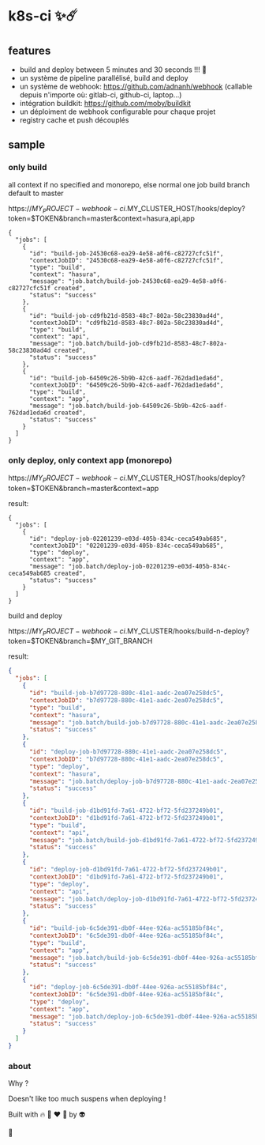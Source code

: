 # k8s-ci ✨☄️

## features
- build and deploy between 5 minutes and 30 seconds !!! 🚀 
- un système de pipeline parallélisé, build and deploy
- un système de webhook: https://github.com/adnanh/webhook (callable depuis n'importe où: gitlab-ci, github-ci, laptop...)
- intégration buildkit: https://github.com/moby/buildkit
- un déploiment de webhook configurable pour chaque projet
- registry cache et push découplés

## sample

### only build
all context if no specified and monorepo, else normal one job build
branch default to master

https://$MY_PROJECT-webhook-ci.$MY_CLUSTER_HOST/hooks/deploy?token=$TOKEN&branch=master&context=hasura,api,app

```
{
  "jobs": [
    {
      "id": "build-job-24530c68-ea29-4e58-a0f6-c82727cfc51f",
      "contextJobID": "24530c68-ea29-4e58-a0f6-c82727cfc51f",
      "type": "build",
      "context": "hasura",
      "message": "job.batch/build-job-24530c68-ea29-4e58-a0f6-c82727cfc51f created",
      "status": "success"
    },
    {
      "id": "build-job-cd9fb21d-8583-48c7-802a-58c23830ad4d",
      "contextJobID": "cd9fb21d-8583-48c7-802a-58c23830ad4d",
      "type": "build",
      "context": "api",
      "message": "job.batch/build-job-cd9fb21d-8583-48c7-802a-58c23830ad4d created",
      "status": "success"
    },
    {
      "id": "build-job-64509c26-5b9b-42c6-aadf-762dad1eda6d",
      "contextJobID": "64509c26-5b9b-42c6-aadf-762dad1eda6d",
      "type": "build",
      "context": "app",
      "message": "job.batch/build-job-64509c26-5b9b-42c6-aadf-762dad1eda6d created",
      "status": "success"
    }
  ]
}
```


### only deploy, only context app (monorepo)

https://$MY_PROJECT-webhook-ci.$MY_CLUSTER_HOST/hooks/deploy?token=$TOKEN&branch=master&context=app

result:
```
{
  "jobs": [
    {
      "id": "deploy-job-02201239-e03d-405b-834c-ceca549ab685",
      "contextJobID": "02201239-e03d-405b-834c-ceca549ab685",
      "type": "deploy",
      "context": "app",
      "message": "job.batch/deploy-job-02201239-e03d-405b-834c-ceca549ab685 created",
      "status": "success"
    }
  ]
}
```

build and deploy

https://$MY_PROJECT-webhook-ci.$MY_CLUSTER/hooks/build-n-deploy?token=$TOKEN&branch=$MY_GIT_BRANCH

result:
```json
{
  "jobs": [
    {
      "id": "build-job-b7d97728-880c-41e1-aadc-2ea07e258dc5",
      "contextJobID": "b7d97728-880c-41e1-aadc-2ea07e258dc5",
      "type": "build",
      "context": "hasura",
      "message": "job.batch/build-job-b7d97728-880c-41e1-aadc-2ea07e258dc5 created",
      "status": "success"
    },
    {
      "id": "deploy-job-b7d97728-880c-41e1-aadc-2ea07e258dc5",
      "contextJobID": "b7d97728-880c-41e1-aadc-2ea07e258dc5",
      "type": "deploy",
      "context": "hasura",
      "message": "job.batch/deploy-job-b7d97728-880c-41e1-aadc-2ea07e258dc5 created",
      "status": "success"
    },
    {
      "id": "build-job-d1bd91fd-7a61-4722-bf72-5fd237249b01",
      "contextJobID": "d1bd91fd-7a61-4722-bf72-5fd237249b01",
      "type": "build",
      "context": "api",
      "message": "job.batch/build-job-d1bd91fd-7a61-4722-bf72-5fd237249b01 created",
      "status": "success"
    },
    {
      "id": "deploy-job-d1bd91fd-7a61-4722-bf72-5fd237249b01",
      "contextJobID": "d1bd91fd-7a61-4722-bf72-5fd237249b01",
      "type": "deploy",
      "context": "api",
      "message": "job.batch/deploy-job-d1bd91fd-7a61-4722-bf72-5fd237249b01 created",
      "status": "success"
    },
    {
      "id": "build-job-6c5de391-db0f-44ee-926a-ac55185bf84c",
      "contextJobID": "6c5de391-db0f-44ee-926a-ac55185bf84c",
      "type": "build",
      "context": "app",
      "message": "job.batch/build-job-6c5de391-db0f-44ee-926a-ac55185bf84c created",
      "status": "success"
    },
    {
      "id": "deploy-job-6c5de391-db0f-44ee-926a-ac55185bf84c",
      "contextJobID": "6c5de391-db0f-44ee-926a-ac55185bf84c",
      "type": "deploy",
      "context": "app",
      "message": "job.batch/deploy-job-6c5de391-db0f-44ee-926a-ac55185bf84c created",
      "status": "success"
    }
  ]
}
```

### about
Why ?

Doesn't like too much suspens when deploying !

Built with 🔥 🦊 ❤️ 🐺 by 👽

🖖
